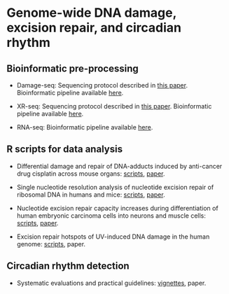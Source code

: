 # Genome-wide DNA damage, excision repair, and circadian rhythm
## Bioinformatic pre-processing

* Damage-seq: Sequencing protocol described in [this paper](http://www.pnas.org/content/114/26/6758). Bioinformatic pipeline available [here](https://github.com/yuchaojiang/damage_repair/blob/master/damage_seq.sh). 

* XR-seq: Sequencing protocol described in [this paper](http://genesdev.cshlp.org/content/29/9/948.short). Bioinformatic pipeline available [here](https://github.com/yuchaojiang/damage_repair/blob/master/XR_seq.sh). 

* RNA-seq: Bioinformatic pipeline available [here](https://github.com/yuchaojiang/damage_repair/blob/master/RNA_seq.sh). 

## R scripts for data analysis

* Differential damage and repair of DNA-adducts induced by anti-cancer drug cisplatin across mouse organs: [scripts](https://github.com/yuchaojiang/damage_repair/blob/master/cross_tissue), [paper](https://www.nature.com/articles/s41467-019-08290-2).

* Single nucleotide resolution analysis of nucleotide excision repair of ribosomal DNA in humans and mice: [scripts](https://github.com/yuchaojiang/damage_repair/blob/master/ribo), [paper](https://www.jbc.org/content/294/1/210.short).

* Nucleotide excision repair capacity increases during differentiation of human embryonic carcinoma cells into neurons and muscle cells: [scripts](https://github.com/yuchaojiang/damage_repair/blob/master/NT2), [paper](https://www.jbc.org/content/294/15/5914).

* Excision repair hotspots of UV-induced DNA damage in the human genome: [scripts](https://github.com/yuchaojiang/damage_repair/blob/master/hotspot), paper.

## Circadian rhythm detection
* Systematic evaluations and practical guidelines: [vignettes](https://htmlpreview.github.io/?https://github.com/wenwenm183/Circadian_Genes_Benchmark/blob/master/vignettes/Vignettes-of-Circadian-Paper.html), paper.
